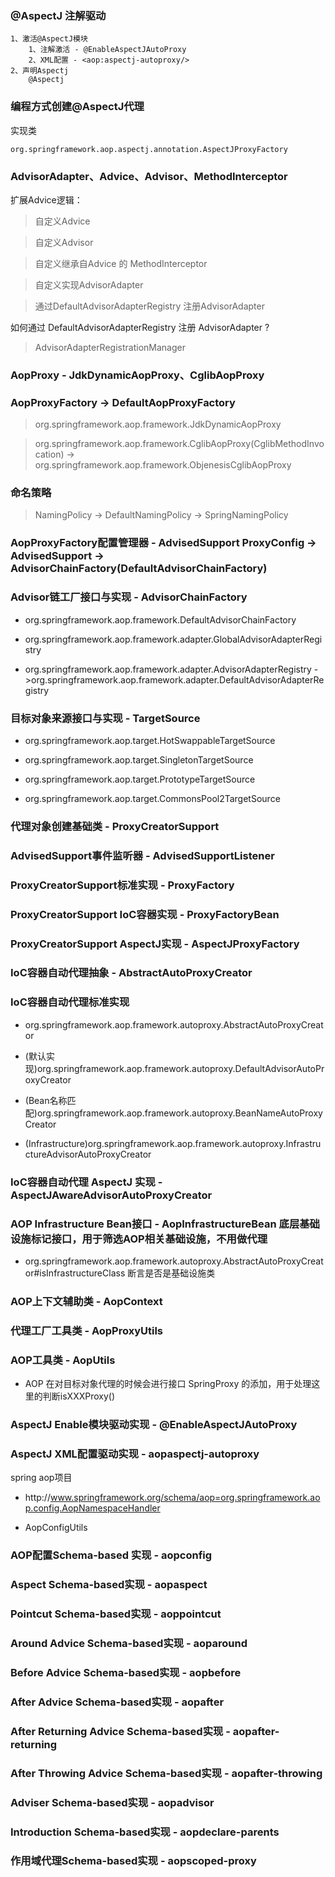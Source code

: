 ### @AspectJ 注解驱动
```text
1、激活@AspectJ模块
    1、注解激活 - @EnableAspectJAutoProxy
    2、XML配置 - <aop:aspectj-autoproxy/>
2、声明Aspectj
    @Aspectj    
```

### 编程方式创建@AspectJ代理
实现类
```text
org.springframework.aop.aspectj.annotation.AspectJProxyFactory
```

### AdvisorAdapter、Advice、Advisor、MethodInterceptor

扩展Advice逻辑：

> 自定义Advice

> 自定义Advisor

> 自定义继承自Advice 的 MethodInterceptor

> 自定义实现AdvisorAdapter

> 通过DefaultAdvisorAdapterRegistry 注册AdvisorAdapter

如何通过 DefaultAdvisorAdapterRegistry 注册 AdvisorAdapter  ?

> AdvisorAdapterRegistrationManager


### AopProxy - JdkDynamicAopProxy、CglibAopProxy

### AopProxyFactory -> DefaultAopProxyFactory
> org.springframework.aop.framework.JdkDynamicAopProxy

> org.springframework.aop.framework.CglibAopProxy(CglibMethodInvocation) -> org.springframework.aop.framework.ObjenesisCglibAopProxy

### 命名策略

> NamingPolicy -> DefaultNamingPolicy -> SpringNamingPolicy

### AopProxyFactory配置管理器 - AdvisedSupport ProxyConfig -> AdvisedSupport -> AdvisorChainFactory(DefaultAdvisorChainFactory)

### Advisor链工厂接口与实现 - AdvisorChainFactory 

- org.springframework.aop.framework.DefaultAdvisorChainFactory

- org.springframework.aop.framework.adapter.GlobalAdvisorAdapterRegistry

- org.springframework.aop.framework.adapter.AdvisorAdapterRegistry ->org.springframework.aop.framework.adapter.DefaultAdvisorAdapterRegistry

### 目标对象来源接口与实现 - TargetSource

- org.springframework.aop.target.HotSwappableTargetSource

- org.springframework.aop.target.SingletonTargetSource

- org.springframework.aop.target.PrototypeTargetSource

- org.springframework.aop.target.CommonsPool2TargetSource

### 代理对象创建基础类 - ProxyCreatorSupport


### AdvisedSupport事件监听器 - AdvisedSupportListener

### ProxyCreatorSupport标准实现 - ProxyFactory

### ProxyCreatorSupport IoC容器实现 - ProxyFactoryBean

### ProxyCreatorSupport AspectJ实现 - AspectJProxyFactory

### IoC容器自动代理抽象 - AbstractAutoProxyCreator

### IoC容器自动代理标准实现
- org.springframework.aop.framework.autoproxy.AbstractAutoProxyCreator

- (默认实现)org.springframework.aop.framework.autoproxy.DefaultAdvisorAutoProxyCreator

- (Bean名称匹配)org.springframework.aop.framework.autoproxy.BeanNameAutoProxyCreator

- (Infrastructure)org.springframework.aop.framework.autoproxy.InfrastructureAdvisorAutoProxyCreator

### IoC容器自动代理 AspectJ 实现 - AspectJAwareAdvisorAutoProxyCreator

### AOP Infrastructure Bean接口 - AopInfrastructureBean 底层基础设施标记接口，用于筛选AOP相关基础设施，不用做代理

- org.springframework.aop.framework.autoproxy.AbstractAutoProxyCreator#isInfrastructureClass 断言是否是基础设施类

### AOP上下文辅助类 - AopContext

### 代理工厂工具类 - AopProxyUtils

### AOP工具类 - AopUtils 

- AOP 在对目标对象代理的时候会进行接口 SpringProxy 的添加，用于处理这里的判断isXXXProxy()

### AspectJ Enable模块驱动实现 - @EnableAspectJAutoProxy

### AspectJ XML配置驱动实现 - aopaspectj-autoproxy  

spring aop项目

- http\://www.springframework.org/schema/aop=org.springframework.aop.config.AopNamespaceHandler

- AopConfigUtils 

### AOP配置Schema-based 实现 - aopconfig

### Aspect Schema-based实现 - aopaspect

### Pointcut Schema-based实现 - aoppointcut

### Around Advice Schema-based实现 - aoparound

### Before Advice Schema-based实现 - aopbefore

### After Advice Schema-based实现 - aopafter

### After Returning Advice Schema-based实现 - aopafter-returning

### After Throwing Advice Schema-based实现 - aopafter-throwing

### Adviser Schema-based实现 - aopadvisor

### Introduction Schema-based实现 - aopdeclare-parents

### 作用域代理Schema-based实现 - aopscoped-proxy









